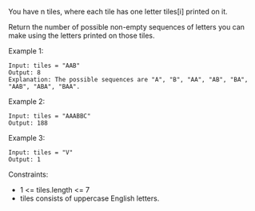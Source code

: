 You have n  tiles, where each tile has one letter tiles[i] printed on it.

Return the number of possible non-empty sequences of letters you can make using the letters printed on those tiles.

 

Example 1:
```
Input: tiles = "AAB"
Output: 8
Explanation: The possible sequences are "A", "B", "AA", "AB", "BA", "AAB", "ABA", "BAA".
```
Example 2:
```
Input: tiles = "AAABBC"
Output: 188
```
Example 3:
```
Input: tiles = "V"
Output: 1
```

Constraints:

- 1 <= tiles.length <= 7
- tiles consists of uppercase English letters.